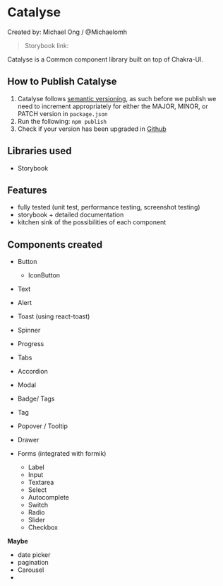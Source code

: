 # Catalyse

Created by: Michael Ong / @Michaelomh

> Storybook link:

Catalyse is a Common component library built on top of Chakra-UI.

## How to Publish Catalyse

1. Catalyse follows [semantic versioning](https://semver.org/), as such before we publish we need to increment appropriately for either the MAJOR, MINOR, or PATCH version in `package.json`
2. Run the following: `npm publish`
3. Check if your version has been upgraded in [Github](https://github.com/users/Michaelomh/packages/npm/package/catalyse)

## Libraries used

- Storybook

## Features

- fully tested (unit test, performance testing, screenshot testing)
- storybook + detailed documentation
- kitchen sink of the possibilities of each component

## Components created

- Button
  - IconButton
- Text
- Alert
- Toast (using react-toast)
- Spinner
- Progress
- Tabs
- Accordion
- Modal
- Badge/ Tags
- Tag
- Popover / Tooltip
- Drawer

- Forms (integrated with formik)

  - Label
  - Input
  - Textarea
  - Select
  - Autocomplete
  - Switch
  - Radio
  - Slider
  - Checkbox

**Maybe**

- date picker
- pagination
- Carousel
-
